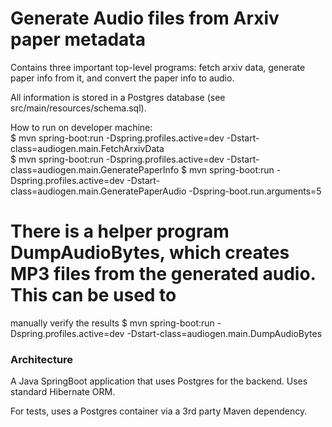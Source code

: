 Generate Audio files from Arxiv paper metadata
==============================================

Contains three important top-level programs: fetch arxiv data, generate paper info from it, 
and convert the paper info to audio.
  
All information is stored in a Postgres database (see src/main/resources/schema.sql).

How to run on developer machine:  
$ mvn spring-boot:run -Dspring.profiles.active=dev -Dstart-class=audiogen.main.FetchArxivData  
$ mvn spring-boot:run -Dspring.profiles.active=dev -Dstart-class=audiogen.main.GeneratePaperInfo
$ mvn spring-boot:run -Dspring.profiles.active=dev -Dstart-class=audiogen.main.GeneratePaperAudio  -Dspring-boot.run.arguments=5  

# There is a helper program DumpAudioBytes, which creates MP3 files from the generated audio. This can be used to
manually verify the results
$ mvn spring-boot:run -Dspring.profiles.active=dev -Dstart-class=audiogen.main.DumpAudioBytes  

### Architecture
A Java SpringBoot application that uses Postgres for the backend. Uses standard Hibernate ORM.

For tests, uses a Postgres container via a 3rd party Maven dependency.